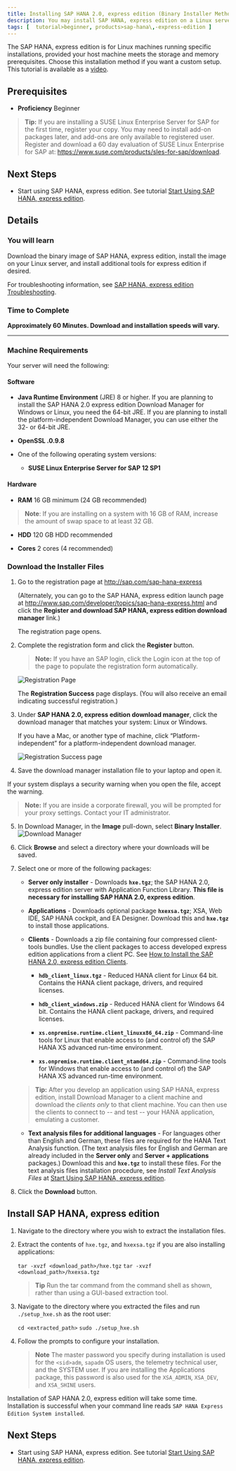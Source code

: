 ```yaml
---
title: Installing SAP HANA 2.0, express edition (Binary Installer Method)
description: You may install SAP HANA, express edition on a Linux server using the HANA Database Lifecycle Manager (hdblcm) tool.
tags: [  tutorial>beginner, products>sap-hana\,-express-edition ]
---
```

The SAP HANA, express edition is for Linux machines running specific installations, provided your host machine meets the storage and memory prerequisites. Choose this installation method if you want a custom setup. This tutorial is available as a [video](http://www.sap.com/assetdetail/2016/09/eccafc12-8a7c-0010-82c7-eda71af511fa.html).

## Prerequisites
- **Proficiency** Beginner


>**Tip:**
> If you are installing a SUSE Linux Enterprise Server for SAP for the first time, register your copy. You may need to install add-on packages later, and add-ons are only available to registered user. Register and download a 60 day evaluation of SUSE Linux Enterprise for SAP at: <https://www.suse.com/products/sles-for-sap/download>.

## Next Steps
- Start using SAP HANA, express edition. See tutorial [Start Using SAP HANA, express edition](http://www.sap.com/developer/tutorials/hxe-ua-getting-started-binary.html).

## Details
### You will learn
Download the binary image of SAP HANA, express edition, install the image on your Linux server, and install additional tools for express edition if desired.

For troubleshooting information, see [SAP HANA, express edition Troubleshooting](http://www.sap.com/developer/how-tos/hxe-ua-troubleshooting.html).
### Time to Complete
**Approximately 60 Minutes. Download and installation speeds will vary.**

---
### Machine Requirements
Your server will need the following:


#### Software

- **Java Runtime Environment** (JRE) 8 or higher. If you are planning to install the SAP HANA 2.0 express edition Download Manager for Windows or Linux, you need the 64-bit JRE. If you are planning to install the platform-independent Download Manager, you can use either the 32- or 64-bit JRE.

- **OpenSSL .0.9.8**

- One of the following operating system versions:
    - **SUSE Linux Enterprise Server for SAP 12 SP1**

#### Hardware

- **RAM** 16 GB minimum (24 GB recommended)

>**Note**: If you are installing on a system with 16 GB of RAM, increase the amount of swap space to at least 32 GB.

- **HDD** 120 GB HDD recommended

- **Cores** 2 cores (4 recommended)


### Download the Installer Files

1. Go to the registration page at <http://sap.com/sap-hana-express>

    (Alternately, you can go to the SAP HANA, express edition launch page at <http://www.sap.com/developer/topics/sap-hana-express.html> and click the **Register and download SAP HANA, express edition download manager** link.)  

    The registration page opens.

2. Complete the registration form and click the **Register** button.  

    > **Note:** If you have an SAP login, click the Login icon at the top of the page to populate the registration form automatically.

    ![Registration Page](HXE_register.PNG)

    The **Registration Success** page displays. (You will also receive an email indicating successful registration.)

3. Under **SAP HANA 2.0, express edition download manager**, click the download manager that matches your system: Linux or Windows.

    If you have a Mac, or another type of machine, click “Platform-independent” for a platform-independent download manager.

    ![Registration Success page](HXE_register_success_20.PNG)

4. Save the download manager installation file to your laptop and open it.

  If your system displays a security warning when you open the file, accept the warning.

  > **Note:**
  > If you are inside a corporate firewall, you will be prompted for your proxy settings. Contact your IT administrator.

5. In Download Manager, in the **Image** pull-down, select **Binary Installer**.
    ![Download Manager](HXE_download_manager_20.PNG)

6. Click **Browse** and select a directory where your downloads will be saved.

7. Select one or more of the following packages:  

    - **Server only installer** - Downloads **`hxe.tgz`**; the SAP HANA 2.0, express edition server with Application Function Library. **This file is necessary for installing SAP HANA 2.0, express edition**.  

    - **Applications** - Downloads optional package **`hxexsa.tgz`**; XSA, Web IDE, SAP HANA cockpit, and EA Designer. Download this and **`hxe.tgz`** to install those applications.  

    - **Clients** - Downloads a zip file containing four compressed client-tools bundles. Use the client packages to access developed express edition applications from a client PC. See [How to Install the SAP HANA 2.0, express edition Clients](http://www.sap.com/developer/how-tos/hxe-ua-howto-installing-clients.html).

        - **`hdb_client_linux.tgz`** - Reduced HANA client for Linux 64 bit. Contains the HANA client package, drivers, and required licenses.

        - **`hdb_client_windows.zip`** - Reduced HANA client for Windows 64 bit. Contains the HANA client package, drivers, and required licenses.

        - **`xs.onpremise.runtime.client_linuxx86_64.zip`** - Command-line tools for Linux that enable access to (and control of) the SAP HANA XS advanced run-time environment.

        - **`xs.onpremise.runtime.client_ntamd64.zip`** - Command-line tools for Windows that enable access to (and control of) the SAP HANA XS advanced run-time environment.

     > **Tip:** After you develop an application using SAP HANA, express edition, install Download Manager to a client machine and download the *clients only* to that client machine. You can then use the clients to connect to -- and test -- your HANA application, emulating a customer.  

    - **Text analysis files for additional languages** - For languages other than English and German, these files are required for the HANA Text Analysis function. (The text analysis files for English and German are already included in the **Server only** and **Server + applications** packages.) Download this and **`hxe.tgz`** to install these files. For the text analysis files installation procedure, see *Install Text Analysis Files* at [Start Using SAP HANA, express edition](http://www.sap.com/developer/tutorials/hxe-ua-getting-started-binary.html).

8. Click the **Download** button.

## Install SAP HANA, express edition
1. Navigate to the directory where you wish to extract the installation files.

2. Extract the contents of `hxe.tgz`, and `hxexsa.tgz` if you are also installing applications:

    `tar -xvzf <download_path>/hxe.tgz`
    `tar -xvzf <download_path>/hxexsa.tgz`

    >**Tip**
    > Run the tar command from the command shell as shown, rather than using a GUI-based extraction tool.

3. Navigate to the directory where you extracted the files and run `./setup_hxe.sh` as the root user:

    `cd <extracted_path>`
    `sudo ./setup_hxe.sh`

4. Follow the prompts to configure your installation.

    >**Note**
    > The master password you specify during installation is used for the `<sid>adm`,  `sapadm` OS users, the telemetry technical user, and the SYSTEM user. If you are installing the Applications package, this password is also used for the `XSA_ADMIN`, `XSA_DEV`, and `XSA_SHINE` users.

Installation of SAP HANA 2.0, express edition will take some time. Installation is successful when your command line reads `SAP HANA Express Edition System installed`.

## Next Steps
- Start using SAP HANA, express edition. See tutorial [Start Using SAP HANA, express edition](http://www.sap.com/developer/tutorials/hxe-ua-getting-started-binary.html).

